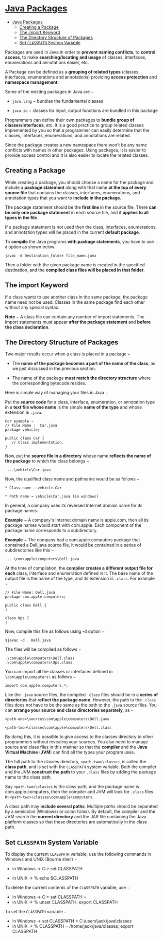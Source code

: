 # [Java Packages](https://www.tutorialspoint.com/java/java_packages.htm)

- [Java Packages](#java-packages)
  - [Creating a Package](#creating-a-package)
  - [The import Keyword](#the-import-keyword)
  - [The Directory Structure of Packages](#the-directory-structure-of-packages)
  - [Set `CLASSPATH` System Variable](#set-classpath-system-variable)

Packages are used in Java in order to **prevent naming conflicts**, to **control access**, to make **searching/locating and usage** of classes, interfaces, enumerations and annotations easier, etc.

A Package can be defined as a **grouping of related types** (classes, interfaces, enumerations and annotations) providing **access protection** and **namespace management**.

Some of the existing packages in Java are −

* `java.lang` − bundles the fundamental classes

* `java.io` − classes for input, output functions are bundled in this package

Programmers can define their own packages to **bundle group of classes/interfaces**, etc. It is a good practice to group related classes implemented by you so that a programmer can easily determine that the classes, interfaces, enumerations, and annotations are related.

Since the package creates a new namespace there won't be any name conflicts with names in other packages. Using packages, it is easier to provide access control and it is also easier to locate the related classes.

## Creating a Package

While creating a package, you should choose a name for the package and include a **package statement** along with that name **at the top of every source file** that contains the classes, interfaces, enumerations, and annotation types that you want to **include in the package**.

The package statement should be the **first line** in the source file. There **can be only one package statement** in each source file, and it **applies to all types in the file**.

If a package statement is not used then the class, interfaces, enumerations, and annotation types will be placed in the current **default package**.

To **compile** the Java programs **with package statements**, you have to use `-d` option as shown below.

    javac -d Destination_folder file_name.java

Then a folder with the given package name is created in the specified destination, and the **compiled class files will be placed in that folder**.

## The import Keyword

If a class wants to use another class in the same package, the package name need not be used. Classes in the same package find each other without any special syntax.

**Note** − A class file can contain any number of import statements. The import statements must appear **after the package statement** and **before the class declaration**.

## The Directory Structure of Packages

Two major results occur when a class is placed in a package −

* The **name of the package becomes a part of the name of the class**, as we just discussed in the previous section.

* The name of the package **must match the directory structure** where the corresponding bytecode resides.

Here is simple way of managing your files in Java −

Put the **source code** for a class, interface, enumeration, or annotation type in a **text file whose name** is the simple **name of the type** and whose extension is `.java`.

    For example −
    // File Name :  Car.java
    package vehicle;

    public class Car {
       // Class implementation.   
    }

Now, put the **source file in a directory** whose name **reflects the name of the package** to which the class belongs −

    ....\vehicle\Car.java

Now, the qualified class name and pathname would be as follows −

    * Class name → vehicle.Car

    * Path name → vehicle\Car.java (in windows)

In general, a company uses its reversed Internet domain name for its package names.

**Example** − A company's Internet domain name is apple.com, then all its package names would start with com.apple. Each component of the package name corresponds to a subdirectory.

**Example** − The company had a com.apple.computers package that contained a Dell.java source file, it would be contained in a series of subdirectories like this −

    ....\com\apple\computers\Dell.java

At the time of compilation, the **compiler creates a different output file for each** class, interface and enumeration defined in it. The base name of the output file is the name of the type, and its extension is `.class`.
For example −

    // File Name: Dell.java
    package com.apple.computers;

    public class Dell {
    }

    class Ups {
    }

Now, compile this file as follows using -d option −

    $javac -d . Dell.java

The files will be compiled as follows −

    .\com\apple\computers\Dell.class
    .\com\apple\computers\Ups.class

You can import all the classes or interfaces defined in `\com\apple\computers\` as follows −

    import com.apple.computers.*;

Like the `.java` source files, the compiled `.class` files should be in a **series of directories** that **reflect the package name**. However, the path to the `.class` files does not have to be the same as the path to the `.java` source files. You can **arrange your source and class directories separately**, as −

    <path-one>\sources\com\apple\computers\Dell.java

    <path-two>\classes\com\apple\computers\Dell.class

By doing this, it is possible to give access to the classes directory to other programmers without revealing your sources. You also need to manage source and class files in this manner so that the **compiler** and the **Java Virtual Machine** (**JVM**) can find all the types your program uses.

The full path to the classes directory, `<path-two>\classes`, is called the **class path**, and is set with the `CLASSPATH` system variable. Both the compiler and the JVM **construct the path** to your `.class` files by adding the package name to the class path.

Say `<path-two>\classes` is the class path, and the package name is com.apple.computers, then the compiler and JVM will look for `.class` files in `<path-two>\classes\com\apple\computers`.

A class path may **include several paths**. Multiple paths should be separated by a semicolon (Windows) or colon (Unix). By default, the compiler and the JVM search the **current directory** and the JAR file containing the Java platform classes so that these directories are automatically in the class path.

## Set `CLASSPATH` System Variable

To display the current `CLASSPATH` variable, use the following commands in Windows and UNIX (Bourne shell) −

* In Windows → C:\> set CLASSPATH

* In UNIX → % echo $CLASSPATH

To delete the current contents of the `CLASSPATH` variable, use −

* In Windows → C:\> set CLASSPATH =
* In UNIX → % unset CLASSPATH; export CLASSPATH

To set the `CLASSPATH` variable −

* In Windows → set CLASSPATH = C:\users\jack\java\classes
* In UNIX → % CLASSPATH = /home/jack/java/classes; export CLASSPATH
